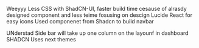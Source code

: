 Weeyyy Less CSS with ShadCN-UI, faster build time cesause of alrasdy designed component and less teime fosusing on descign
Lucide React for easy icons
Used componenet from Shadcn to build navbar

UNderstad
Side bar will take up one column on the layounf in dashboard
SHADCN Uses next themes
